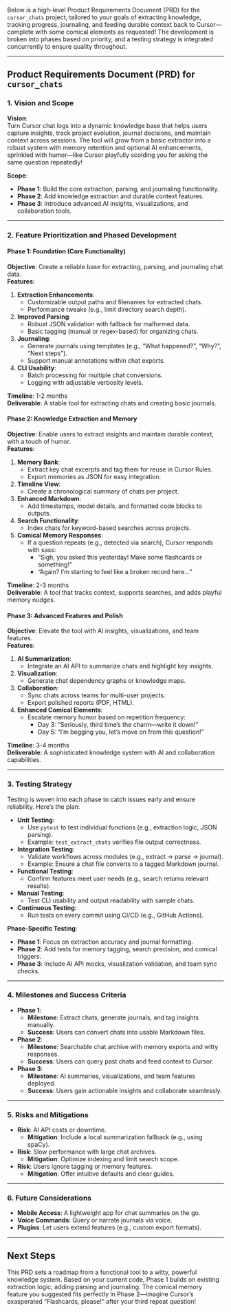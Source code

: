 Below is a high-level Product Requirements Document (PRD) for the `cursor_chats` project, tailored to your goals of extracting knowledge, tracking progress, journaling, and feeding durable context back to Cursor—complete with some comical elements as requested! The development is broken into phases based on priority, and a testing strategy is integrated concurrently to ensure quality throughout.

---

## **Product Requirements Document (PRD) for `cursor_chats`**

### **1. Vision and Scope**

**Vision**:  
Turn Cursor chat logs into a dynamic knowledge base that helps users capture insights, track project evolution, journal decisions, and maintain context across sessions. The tool will grow from a basic extractor into a robust system with memory retention and optional AI enhancements, sprinkled with humor—like Cursor playfully scolding you for asking the same question repeatedly!

**Scope**:

- **Phase 1**: Build the core extraction, parsing, and journaling functionality.
- **Phase 2**: Add knowledge extraction and durable context features.
- **Phase 3**: Introduce advanced AI insights, visualizations, and collaboration tools.

---

### **2. Feature Prioritization and Phased Development**

#### **Phase 1: Foundation (Core Functionality)**

**Objective**: Create a reliable base for extracting, parsing, and journaling chat data.  
**Features**:

1. **Extraction Enhancements**:
   - Customizable output paths and filenames for extracted chats.
   - Performance tweaks (e.g., limit directory search depth).
2. **Improved Parsing**:
   - Robust JSON validation with fallback for malformed data.
   - Basic tagging (manual or regex-based) for organizing chats.
3. **Journaling**:
   - Generate journals using templates (e.g., “What happened?”, “Why?”, “Next steps”).
   - Support manual annotations within chat exports.
4. **CLI Usability**:
   - Batch processing for multiple chat conversions.
   - Logging with adjustable verbosity levels.

**Timeline**: 1-2 months  
**Deliverable**: A stable tool for extracting chats and creating basic journals.

#### **Phase 2: Knowledge Extraction and Memory**

**Objective**: Enable users to extract insights and maintain durable context, with a touch of humor.  
**Features**:

1. **Memory Bank**:
   - Extract key chat excerpts and tag them for reuse in Cursor Rules.
   - Export memories as JSON for easy integration.
2. **Timeline View**:
   - Create a chronological summary of chats per project.
3. **Enhanced Markdown**:
   - Add timestamps, model details, and formatted code blocks to outputs.
4. **Search Functionality**:
   - Index chats for keyword-based searches across projects.
5. **Comical Memory Responses**:
   - If a question repeats (e.g., detected via search), Cursor responds with sass:
     - “Sigh, you asked this yesterday! Make some flashcards or something!”
     - “Again? I’m starting to feel like a broken record here…”

**Timeline**: 2-3 months  
**Deliverable**: A tool that tracks context, supports searches, and adds playful memory nudges.

#### **Phase 3: Advanced Features and Polish**

**Objective**: Elevate the tool with AI insights, visualizations, and team features.  
**Features**:

1. **AI Summarization**:
   - Integrate an AI API to summarize chats and highlight key insights.
2. **Visualization**:
   - Generate chat dependency graphs or knowledge maps.
3. **Collaboration**:
   - Sync chats across teams for multi-user projects.
   - Export polished reports (PDF, HTML).
4. **Enhanced Comical Elements**:
   - Escalate memory humor based on repetition frequency:
     - Day 3: “Seriously, third time’s the charm—write it down!”
     - Day 5: “I’m begging you, let’s move on from this question!”

**Timeline**: 3-4 months  
**Deliverable**: A sophisticated knowledge system with AI and collaboration capabilities.

---

### **3. Testing Strategy**

Testing is woven into each phase to catch issues early and ensure reliability. Here’s the plan:

- **Unit Testing**:
  - Use `pytest` to test individual functions (e.g., extraction logic, JSON parsing).
  - Example: `test_extract_chats` verifies file output correctness.
- **Integration Testing**:
  - Validate workflows across modules (e.g., extract → parse → journal).
  - Example: Ensure a chat file converts to a tagged Markdown journal.
- **Functional Testing**:
  - Confirm features meet user needs (e.g., search returns relevant results).
- **Manual Testing**:
  - Test CLI usability and output readability with sample chats.
- **Continuous Testing**:
  - Run tests on every commit using CI/CD (e.g., GitHub Actions).

**Phase-Specific Testing**:

- **Phase 1**: Focus on extraction accuracy and journal formatting.
- **Phase 2**: Add tests for memory tagging, search precision, and comical triggers.
- **Phase 3**: Include AI API mocks, visualization validation, and team sync checks.

---

### **4. Milestones and Success Criteria**

- **Phase 1**:
  - **Milestone**: Extract chats, generate journals, and tag insights manually.
  - **Success**: Users can convert chats into usable Markdown files.
- **Phase 2**:
  - **Milestone**: Searchable chat archive with memory exports and witty responses.
  - **Success**: Users can query past chats and feed context to Cursor.
- **Phase 3**:
  - **Milestone**: AI summaries, visualizations, and team features deployed.
  - **Success**: Users gain actionable insights and collaborate seamlessly.

---

### **5. Risks and Mitigations**

- **Risk**: AI API costs or downtime.
  - **Mitigation**: Include a local summarization fallback (e.g., using spaCy).
- **Risk**: Slow performance with large chat archives.
  - **Mitigation**: Optimize indexing and limit search scope.
- **Risk**: Users ignore tagging or memory features.
  - **Mitigation**: Offer intuitive defaults and clear guides.

---

### **6. Future Considerations**

- **Mobile Access**: A lightweight app for chat summaries on the go.
- **Voice Commands**: Query or narrate journals via voice.
- **Plugins**: Let users extend features (e.g., custom export formats).

---

## **Next Steps**

This PRD sets a roadmap from a functional tool to a witty, powerful knowledge system. Based on your current code, Phase 1 builds on existing extraction logic, adding parsing and journaling. The comical memory feature you suggested fits perfectly in Phase 2—imagine Cursor’s exasperated “Flashcards, please!” after your third repeat question!
